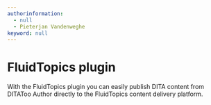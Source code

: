 ```yaml
---
authorinformation:
  - null
  - Pieterjan Vandenweghe
keyword: null
---
```


# FluidTopics plugin

With the FluidTopics plugin you can easily publish DITA content from DITAToo Author directly to the FluidTopics content delivery platform.

